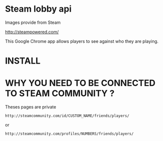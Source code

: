 Steam lobby api
=============================

Images provide from Steam

http://steampowered.com/

This Google Chrome app allows players to see against who they are playing.

INSTALL
=============================



WHY YOU NEED TO BE CONNECTED TO STEAM COMMUNITY ?
=============================

Theses pages are private

	http://steamcommunity.com/id/CUSTOM_NAME/friends/players/

or

	http://steamcommunity.com/profiles/NUMBERS/friends/players/
